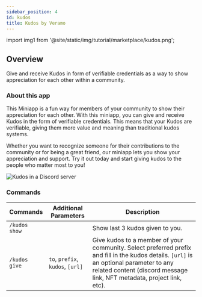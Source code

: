 ```yaml
---
sidebar_position: 4
id: kudos
title: Kudos by Veramo
---
```


import img1 from '@site/static/img/tutorial/marketplace/kudos.png';

## Overview
Give and receive Kudos in form of verifiable credentials as a way to show appreciation for each other within a community.

### About this app

This Miniapp is a fun way for members of your community to show their appreciation for each other. With this miniapp, you can give and receive Kudos in the form of verifiable credentials. This means that your Kudos are verifiable, giving them more value and meaning than traditional kudos systems.

Whether you want to recognize someone for their contributions to the community or for being a great friend, our miniapp lets you show your appreciation and support. Try it out today and start giving kudos to the people who matter most to you!
  
  <div class="text--center">
    <img  src={img1} alt="Kudos in a Discord server" />
  </div>

### Commands

| Commands      | Additional Parameters            | Description                                                                                                                                                                                                       |
|---------------|----------------------------------|-------------------------------------------------------------------------------------------------------------------------------------------------------------------------------------------------------------------|
| `/kudos show` |                                  | Show last 3 kudos given to you.                                                                                                                                                                                   |
| `/kudos give` | `to`, `prefix`, `kudos`, `[url]` | Give kudos to a member of your community. Select preferred prefix and fill in the kudos details. `[url]` is an optional parameter to any related content (discord message link, NFT metadata, project link, etc). |
